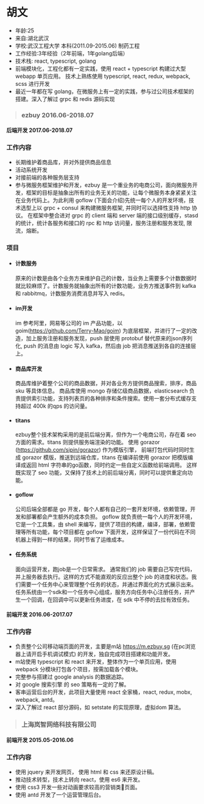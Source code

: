 # 胡文
* 年龄:25
* 来自:湖北武汉
* 学校:武汉工程大学    本科(2011.09-2015.06) 制药工程
* 工作经验:3年经验（2年前端，1年golang后端）
* 技术栈: react, typescript, golang
* 前端模块化，工程化都有一定实践，使用 react + typescript 构建过大型 webapp 单页应用。 技术上熟练使用 typescript, react, redux, webpack, scss 进行开发
* 最近一年都在写 golang，在微服务上有一定的实践，参与过公司技术框架的搭建。深入了解过 grpc 和 redis 源码实现

> ### ezbuy     2016.06-2018.07
#### 后端开发  2017.06-2018.07
### 工作内容
* 长期维护着商品库，并对外提供商品信息
* 活动系统开发
* 对接前端的各种服务层支持
* 参与微服务框架维护和开发，ezbuy 是一个重业务的电商公司，面向微服务开发，框架的目标是抽象出所有的业务无关的功能，让每个微服务本身紧紧关注在业务代码上。为此利用 goflow (下面会介绍)先统一每个人的开发环境，技术选型上以 grpc + consul 来构建微服务框架, 并同时可以选择性支持 http 协议。 在框架中整合进对 grpc 的 client 端和 server 端的接口级别缓存，stasd 的统计，统计各服务和接口的 rpc 和 http 访问量，服务注册和服务发现, 限流，熔断。
### 项目
* #### 计数服务
    原来的计数是由各个业务方来维护自己的计数，当业务上需要多个计数数据时就比较麻烦了。计数服务就抽象出所有的计数功能，业务方推送事件到 kafka 和 rabbitmq，计数服务消费消息并写入 redis。
 * #### im开发
    im 参考阿里，网易等公司的 im 产品功能，以 goim(https://github.com/Terry-Mao/goim) 为底层框架，并进行了一定的改造，加上服务注册和服务发现，push 层使用 protobuf 替代原来的json序列化, push 的消息由 logic 写入 kafka，然后由 job 把消息推送到各自的连接层上。
* #### 商品库开发
    商品库维护着整个公司的商品数据，并对各业务方提供商品搜索，排序，商品 sku 等具体信息。 商品库使用 mongo 存储亿级商品数据，elasticsearch 负责提供索引功能，支持列表页的各种排序和条件搜索。使用一套分布式缓存支持超过 400k 的qps 的访问量。
* #### titans
    ezbuy整个技术架构采用的是前后端分离，但作为一个电商公司，存在着 seo 方面的需求。titans 则提供服务端渲染的功能。 使用 gorazor (https://github.com/sipin/gorazor) 作为模版引擎， 前端打包代码时同时生成 gorazor 模版，推送到远端仓库，titans 在编译前使用 gorazor 把模版编译成返回 html 字符串的go函数，同时约定一些自定义函数给前端调用。 这样既实现了 seo 功能，又保持了技术上的前后端分离，同时可以提供重定向功能。
* #### goflow
    公司后端全部都是 go 开发，每个人都有自己的一套开发环境，依赖管理，开发和部署都会产生额外的成本负担。 goflow 就负责统一每个人的开发环境，它是一个工具集，由 shell 来编写，提供了项目的构建，编译，部署，依赖管理等所有功能，每个项目都在 goflow 下面开发，这样保证了一份代码在不同机器上得到一样的结果，同时节省了运维成本。
* #### 任务系统
    面向运营开发，跑job是一个日常需求。 通常我们的 job 需要自己写完代码，并上服务器去执行。这样的方式不能直观的反应出整个 job 的进度和状态。我们需要一个任务中心来管理整个任务的状态，并通过界面化的方式展示出来。任务系统由一个sdk和一个任务中心组成，服务方向任务中心注册任务，并产生一个回调，在回调中可以更新任务进度，在 sdk 中不停的去拉有效任务。

#### 前端开发 2016.06-2017.07
### 工作内容
* 负责整个公司移动端页面的开发，主要是m站 https://m.ezbuy.sg (在pc浏览器上请开启手机调试模式) 的开发，独自完成项目搭建和功能开发。
* m站使用 typescript 和 react 来开发，整体作为一个单页应用，使用 webpack 分模块打包各个项目，按需加载各个模块。
* 完整参与搭建过 google analysis 的数据追踪。
* 对 google 搜索引擎 的 seo 策略有一定的了解。
* 客串运营后台的开发，此项目大量使用 react 全家桶，react, redux, mobx, webpack, antd。
* 深入了解过 react 部分源码，如 setstate 的实现原理，虚拟dom 算法。

> ### 上海岚智网络科技有限公司    
#### 前端开发  2015.05-2016.06
### 工作内容
* 使用 jquery 来开发网页， 使用 html 和 css 来还原设计稿。
* 推动技术转型，技术上转向 react，使用 es6 来开发。
* 使用 css3 开发一些对动画要求较高的营销类页面。
* 使用 antd 开发了一个运营管理后台。
